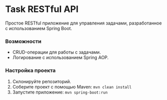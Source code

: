 # Task RESTful API

Простое RESTful приложение для управления задачами, разработанное с использованием Spring Boot.

### Возможности
- CRUD-операции для работы с задачами.
- Логирование с использованием Spring AOP.

### Настройка проекта
1. Склонируйте репозиторий.
2. Соберите проект с помощью Maven: `mvn clean install`
3. Запустите приложение: `mvn spring-boot:run`
